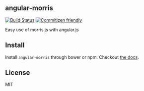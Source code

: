 ## angular-morris
[![Build Status](https://travis-ci.org/st1s/angular-morris.svg)](https://travis-ci.org/st1s/angular-morris) [![Commitizen friendly](https://img.shields.io/badge/commitizen-friendly-brightgreen.svg)](http://commitizen.github.io/cz-cli/)

Easy use of morris.js with angular.js

## Install
Install `angular-morris` through bower or npm. Checkout [the docs](https://angular-morris.io/docs).


## License
MIT